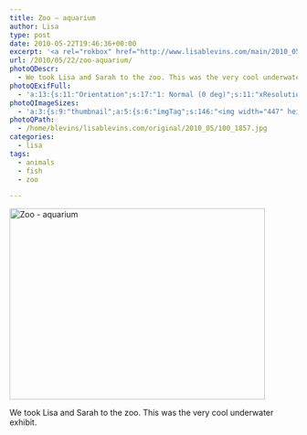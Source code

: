 ```yaml
---
title: Zoo – aquarium
author: Lisa
type: post
date: 2010-05-22T19:46:36+00:00
excerpt: '<a rel="rokbox" href="http://www.lisablevins.com/main/2010_05/100_1857.jpg" title="Zoo - aquarium"><img width="447" height="335" alt="Zoo - aquarium" src="http://www.lisablevins.com/thumbnail/2010_05/100_1857.jpg" class="photoQexcerpt photoQLinkImg" /></a>'
url: /2010/05/22/zoo-aquarium/
photoQDescr:
  - We took Lisa and Sarah to the zoo. This was the very cool underwater exhibit.
photoQExifFull:
  - 'a:13:{s:11:"Orientation";s:17:"1: Normal (0 deg)";s:11:"xResolution";s:2:"72";s:11:"yResolution";s:2:"72";s:14:"ResolutionUnit";s:4:"Inch";s:8:"Software";s:15:"QuickTime 7.6.6";s:8:"DateTime";s:19:"2010:05:23 17:28:12";s:12:"HostComputer";s:15:"Mac OS X 10.6.3";s:11:"ExifVersion";s:11:"version 2.2";s:16:"DateTimeOriginal";s:19:"2010:05:22 16:30:00";s:10:"ColorSpace";s:4:"sRGB";s:14:"ExifImageWidth";s:11:"1280 pixels";s:15:"ExifImageHeight";s:10:"960 pixels";s:20:"FocalLength35mmEquiv";s:0:"";}'
photoQImageSizes:
  - 'a:3:{s:9:"thumbnail";a:5:{s:6:"imgTag";s:146:"<img width="447" height="335" alt="Zoo - aquarium" src="http://www.lisablevins.com/thumbnail/2010_05/100_1857.jpg" class="PhotoQImg" />";s:6:"imgUrl";s:68:"http://www.lisablevins.com/thumbnail/2010_05/100_1857.jpg";s:7:"imgPath";s:71:"/home/blevins/lisablevins.com/thumbnail/2010_05/100_1857.jpg";s:8:"imgWidth";s:3:"447";s:9:"imgHeight";s:3:"335";}s:4:"main";a:5:{s:6:"imgTag";s:141:"<img width="700" height="525" alt="Zoo - aquarium" src="http://www.lisablevins.com/main/2010_05/100_1857.jpg" class="PhotoQImg" />";s:6:"imgUrl";s:63:"http://www.lisablevins.com/main/2010_05/100_1857.jpg";s:7:"imgPath";s:66:"/home/blevins/lisablevins.com/main/2010_05/100_1857.jpg";s:8:"imgWidth";s:3:"700";s:9:"imgHeight";s:3:"525";}s:8:"original";a:5:{s:6:"imgTag";s:146:"<img width="1280" height="960" alt="Zoo - aquarium" src="http://www.lisablevins.com/original/2010_05/100_1857.jpg" class="PhotoQImg" />";s:6:"imgUrl";s:67:"http://www.lisablevins.com/original/2010_05/100_1857.jpg";s:7:"imgPath";s:70:"/home/blevins/lisablevins.com/original/2010_05/100_1857.jpg";s:8:"imgWidth";s:4:"1280";s:9:"imgHeight";s:3:"960";}}'
photoQPath:
  - /home/blevins/lisablevins.com/original/2010_05/100_1857.jpg
categories:
  - lisa
tags:
  - animals
  - fish
  - zoo

---
```

<a rel="lightbox" href="http://www.lisablevins.com/main/2010_05/100_1857.jpg" title="Zoo - aquarium"><img width="447" height="335" alt="Zoo - aquarium" src="http://www.lisablevins.com/thumbnail/2010_05/100_1857.jpg" class="photoQcontent photoQLinkImg" /></a>

<div class="photoQDescr">
  We took Lisa and Sarah to the zoo. This was the very cool underwater exhibit.
</div>